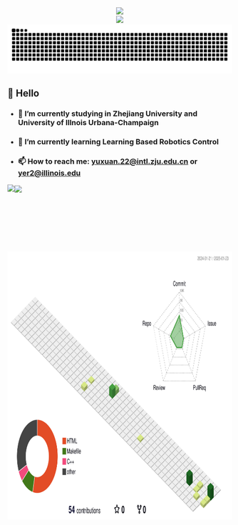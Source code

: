 <div align="center">
  <!-- dynamic typing effect 动态打字效果 -->
  <div>
    <a href="https://blog.sunguoqi.com/">
      <img src="https://readme-typing-svg.demolab.com?font=Fira+Code&pause=1000&width=435&lines=%22Hello,World!%22&center=true&size=27" />
    </a>
  </div>

  <!-- knock code pictures 敲代码的图片 -->
  <picture>
    <source media="(prefers-color-scheme: dark)" srcset="https://cdn.jsdelivr.net/gh/sun0225SUN/sun0225SUN/assets/images/coding.gif" />
    <source media="(prefers-color-scheme: light)" srcset="https://cdn.jsdelivr.net/gh/sun0225SUN/sun0225SUN/assets/images/developer.svg" height="225px" />
    <img src="https://cdn.jsdelivr.net/gh/sun0225SUN/sun0225SUN/assets/images/coding.gif" />
  </picture>
</div>

<div style="text-align: center">
<picture>
    <source media="(prefers-color-scheme: dark)" srcset="https://raw.githubusercontent.com/LYtingN/LYtingN/refs/heads/output/github-contribution-grid-snake-dark.svg">
    <source media="(prefers-color-scheme: light)" srcset="https://github.com/LYtingN/LYtingN/blob/output/github-contribution-grid-snake.svg">
    <img alt="github contribution grid snake animation" src="https://github.com/LYtingN/LYtingN/blob/output/github-contribution-grid-snake.svg">
</picture>
</div>

## 🙋 Hello

- ### 🔭 I’m currently studying in Zhejiang University and University of Illnois Urbana-Champaign
- ### 🌱 I’m currently learning Learning Based Robotics Control
- ### 📫 How to reach me: yuxuan.22@intl.zju.edu.cn or yer2@illinois.edu



<div>
<img align="left" img height="150px" src="https://github-readme-stats.vercel.app/api?username=LYtingN&hide_title=true&hide_border=true&show_icons=trueline_height=21&text_color=000&icon_color=000&bg_color=0,ea6161,ffc64d,fffc4d,52fa5a&theme=graywhite" /> </div>
<img align="center" img height="150px"  src="https://github-readme-stats.vercel.app/api/top-langs/?username=LYtingN&hide_title=true&hide_border=true&layout=compact&langs_count=6&text_color=000&icon_color=fff&bg_color=0,52fa5a,4dfcff,c64dff&theme=graywhite" /> </div>
 </div>
 
<!-- <div>
 <img align="center" img height="300" src="https://github-readme-activity-graph.vercel.app/graph?username=LYtingN&theme=react" /> 
</div>
-->

<div>
 <img align="center" img height="600" src="https://raw.githubusercontent.com/LYtingN/LYtingN/refs/heads/main/profile-3d-contrib/profile-green-animate.svg" /> 
</div>
